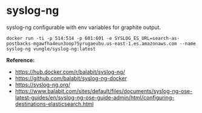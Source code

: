 # syslog-ng
syslog-ng configurable with env variables for graphite output.

```
docker run -ti -p 514:514 -p 601:601 -e SYSLOG_ES_URL=search-as-postbacks-mgawfha4eun3oop75yrugaeubu.us-east-1.es.amazonaws.com --name syslog-ng vungle/syslog-ng:latest
```

**Reference:**

* https://hub.docker.com/r/balabit/syslog-ng/
* https://github.com/balabit/syslog-ng-docker
* https://syslog-ng.org/
* https://www.balabit.com/sites/default/files/documents/syslog-ng-ose-latest-guides/en/syslog-ng-ose-guide-admin/html/configuring-destinations-elasticsearch.html
